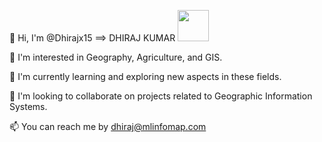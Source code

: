 👋 Hi, I'm @Dhirajx15 ==> DHIRAJ KUMAR <img src="https://media.giphy.com/media/W36WBRMicIbBKiX4K4/giphy.gif" width="50">

👀 I'm interested in Geography, Agriculture, and GIS.

🌱 I'm currently learning and exploring new aspects in these fields.

💞️ I'm looking to collaborate on projects related to Geographic Information Systems.

📫 You can reach me by dhiraj@mlinfomap.com


<!---
Dhirajx15/Dhirajx15 is a ✨ special ✨ repository because its `README.md` (this file) appears on your GitHub profile.
You can click the Preview link to take a look at your changes.
--->
